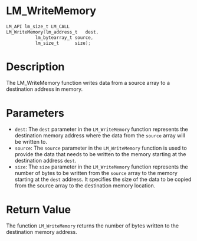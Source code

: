 # LM_WriteMemory

```c
LM_API lm_size_t LM_CALL
LM_WriteMemory(lm_address_t   dest,
	       lm_bytearray_t source,
	       lm_size_t      size);
```

# Description
The LM_WriteMemory function writes data from a source array to a destination address in memory.

# Parameters
 - `dest`: The `dest` parameter in the `LM_WriteMemory` function represents the destination memory
address where the data from the `source` array will be written to.
 - `source`: The `source` parameter in the `LM_WriteMemory` function is used to provide the
data that needs to be written to the memory starting at the destination address `dest`.
 - `size`: The `size` parameter in the `LM_WriteMemory` function represents the number of bytes to
be written from the `source` array to the memory starting at the `dest` address. It specifies the
size of the data to be copied from the source array to the destination memory location.

# Return Value
The function `LM_WriteMemory` returns the number of bytes written to the destination memory
address.
